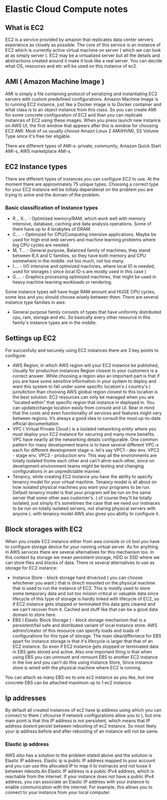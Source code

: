 # Elastic Cloud Compute notes
## What is EC2
EC2 is a service provided by amazon that replicates data center servers experience as closely as possible.
The core of this service is an instance of EC2 which is currently active virtual machine on server ( which we can look at as simply server ).
EC2 may be a virtualized server but all the details and  abstractions created around it make it look
like a real server. You can decide what OS, resources and etc will be used on this instance of ec2.

## AMI ( Amazon Machine Image )
AMI is simply a file containing protocol of serializing and instantiating EC2 servers with custom predefined configurations.
Amazon Machine Image is to running EC2 instance, just like a Docker image is to Docker container and what class is to an object instance from this class.
So you can create AMI for some concrete configuration of EC2 and than you can replicate instances of EC2 using these images.
When you press launch new instance on AWS UI, the first window that appears after this is window for choosing EC2 AMI. Most of us usually choose
Amazn Linux 2 AMI(HVM), SS Volume Type since it's free tier eligable.

There are different types of AMI-s: private, community, Amazon Quick Start AMI-s, AWS marketplace AMI-s.

## EC2 Instance types
There are different types of instances you can configure EC2 to use. At the moment there are approximately 75 unique types.
Choosing a correct type for your EC2 instance will be tottaly dependenat on the problem you are trying to solve and the domain
of the problem.
### Basic classification of instance types
- R.., X... - Optimized memory/RAM, which work well with memory intensive, database, caching and data analysis operations. Some of them have
up to 4 terabytes of DRAM.
- C.... - Optimized for CPU/Computing intensive applications.  Maybe be used for high end web servers and machine learning problems
where big CPU cycles are needed.
- M, T... - General purpose, Balanced family of machines, they stand between R,X and C families, so they have both memory and CPU somewhere in the middle. not too much,
not too many.
- I.... - I/O intensive and optimized machines, where local IO is needed, used for storages ( since local IO-s are mostly used in this case )
- G.... - Graphics processing optimized machines, that might be used in heavy machine learning workloads or rendering.

Some instance types will have huge RAM amount and HUGE CPU cycles, some less and you should choose wisely between them.
There are several instance type families in aws:
- General purpose family consists of types that have uniformly distributed cpu, ram, storage and etc. So basically every other resource
in this family's instance types are in the middle.

## Settings up EC2
For succesfully and securely using EC2 instances there are 3 key points to configure:
- AWS Region, in which AWS region will your EC2 instance be published, Usually for production instances Region closest to your customers is a 
correct answer. While choosing a region also an important part is that if you are have some sensitive information in your system to deploy and want
this system to fall under some specific location's ( country's ) jurisdiction than choosing AWS glolbal region closest to this location is the best solution.
EC2 resources can only be managed when you are "located within" that specific region that instance in deployed in. You can update/change location easily from console and UI.
Bear in mind that the costs and even functionality of services and features might vary between regions. It’s always a good idea to consult the most up-to-date official documentation
- VPC ( Virtual Private Cloud ) is a isolated networking entity where you must deploy your EC2 instance for securing and many more benefits. VPC have nearlly all the networking details
configurable. One common pattern for many development teams is to have several different VPC-s each for different development stage-s. let's say VPC1 - dev env. VPC2 - stage env, VPC3 - production env. This way all the environments are totally isolated frome each other and can't ahrm each other, since on development environment teams might be testing and changing configurations in an 
unpredictable manner.
- Tenancy, while creating EC2 instance you have the ability to specify tenancy model for your virtual machine.  Tenancy model is all about on how isolated physical machines you want your
programs to be run. Default tenancy model is that your program will be run on the same server that some other aws customer's. ( of course they'll be totally isolated, just simply it's sometimes the case that we need our instnaces to be run on totally isolated servers, not sharing physical servers with anyone ). with tenancy model AWS also gives you ability to configure it. 

## Block storages with EC2
When you create EC2 instance either from aws console or cli tool you have to configure storage device for your running virtual server. As for anything in AWS services
there are several alternatives for this mechanism too. In this context by storage we mean persistent storage, HDD or SSD where we can store files and blocks of data.
There re several alternatives to use as storage for EC2 instance:
- Instance Store - block storage hard drive/ssd ( you can choose whichever you want ) that is directl mounted on the physical machine that is used to run the instance of EC2.
This is mostly used to store some temporary data and not too miision critical or valuable data since lifecycle of this type of storage is hardly linked with lifecycle of EC2, so
if EC2 instance gets stopped or terminated this data gets cleared and we can't recover from it. Cached and stuff like that can be a good data domain to store here.
- EBS ( Elastic Block Storage ) - block storage mechanism that is a persistent/fail safe and distributed variant of local instance store. AWS admin/creator of this resource can specify
loads and loads of configurations for this type of storage. The main idea/differnece for EBS apart for instance storage is that it's lifecycle is larger that that of an EC2 instance. So even if EC2 instance gets stopped or terminated data in EBS gets stored and active. Also one important thing is that when using EBS you can unmount and remount EBS to another EC2 instance in the live and you can't do this using Instance Store, Since instance store is wired with the physical machine where EC2 is running.

You can attach as many EBS-es to one ec2 instance as you like, but one concrete EBS can be attached maximum up to 1 ec2 instance.

## Ip addresses
By default all created instances of ec2 have ip address using which you can connect to them ( ofcourse if network configurations allow you to ), but 
one main point is that this IP address is not persistent, which means that IP address doesnt persist between rebooting of ec2 instance. So most likely your ip address before
and after rebooting of an instance will not be same.
### Elastic ip address
AWS also has a solution to the problem stated above and the solution is Elastic IP address. Elastic ip is public IP address mapped to your account and you can
use this allocated IP to map it to instnaces and not loose it between reboots.An Elastic IP address is a public IPv4 address, which is reachable from the internet.
 If your instance does not have a public IPv4 address, you can associate an Elastic IP address with your instance to enable communication with the internet. For example, this allows you to connect to your instance from your local computer.
